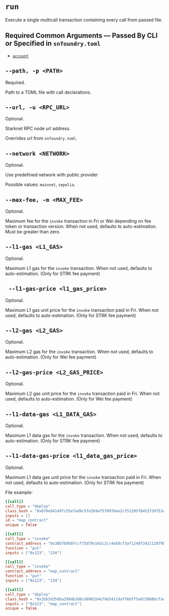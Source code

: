 # `run`

Execute a single multicall transaction containing every call from passed file.

## Required Common Arguments — Passed By CLI or Specified in `snfoundry.toml`

* [`account`](../common.md#--account--a-account_name)

## `--path, -p <PATH>`
Required.

Path to a TOML file with call declarations.

## `--url, -u <RPC_URL>`
Optional.

Starknet RPC node url address.

Overrides url from `snfoundry.toml`.

## `--network <NETWORK>`
Optional.

Use predefined network with public provider

Possible values: `mainnet`, `sepolia`.

## `--max-fee, -m <MAX_FEE>`
Optional.

Maximum fee for the `invoke` transaction in Fri or Wei depending on fee token or transaction version. When not used, defaults to auto-estimation. Must be greater than zero.

## `--l1-gas <L1_GAS>`
Optional.

Maximum L1 gas for the `invoke` transaction. When not used, defaults to auto-estimation. (Only for STRK fee payment)

## ` --l1-gas-price <l1_gas_price>`
Optional.

Maximum L1 gas unit price for the `invoke` transaction paid in Fri. When not used, defaults to auto-estimation. (Only for STRK fee payment)

## `--l2-gas <L2_GAS>`
Optional.

Maximum L2 gas for the `invoke` transaction. When not used, defaults to auto-estimation. (Only for Wei fee payment)

## `--l2-gas-price <L2_GAS_PRICE>`
Optional.

Maximum L2 gas unit price for the `invoke` transaction paid in Fri. When not used, defaults to auto-estimation. (Only for Wei fee payment)

## `--l1-data-gas <L1_DATA_GAS>`
Optional.

Maximum L1 data gas for the `invoke` transaction. When not used, defaults to auto-estimation. (Only for STRK fee payment)

## `--l1-data-gas-price <l1_data_gas_price>`
Optional.

Maximum L1 data gas unit price for the `invoke` transaction paid in Fri. When not used, defaults to auto-estimation. (Only for STRK fee payment)

File example:

```toml
[[call]]
call_type = "deploy"
class_hash = "0x076e94149fc55e7ad9c5fe3b9af570970ae2cf51205f8452f39753e9497fe849"
inputs = []
id = "map_contract"
unique = false

[[call]]
call_type = "invoke"
contract_address = "0x38b7b9507ccf73d79cb42c2cc4e58cf3af1248f342112879bfdf5aa4f606cc9"
function = "put"
inputs = ["0x123", "234"]

[[call]]
call_type = "invoke"
contract_address = "map_contract"
function = "put"
inputs = ["0x123", "234"]

[[call]]
call_type = "deploy"
class_hash = "0x2bb3d35dba2984b3d0cd0901b4e7de5411daff6bff5e072060bcfadbbd257b1"
inputs = ["0x123", "map_contract"]
unique = false
```
